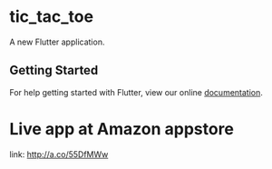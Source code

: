 # tic_tac_toe

A new Flutter application.

## Getting Started

For help getting started with Flutter, view our online
[documentation](https://flutter.io/).

# Live app at Amazon appstore
link: http://a.co/55DfMWw 